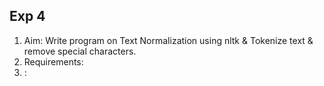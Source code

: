 
## Exp 4
1. Aim: Write program on Text Normalization using nltk & Tokenize text & remove special characters.
2. Requirements:
3. :
